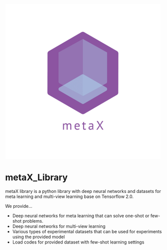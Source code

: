 
<img src="https://github.com/DGU-AI-LAB/metaX_dev/blob/master/logo_transparent.png" width="500">

# metaX_Library
metaX library is a python library with deep neural networks and datasets for meta learning and multi-view learning base on Tensorflow 2.0.

We provide...
- Deep neural networks for meta learning that can solve one-shot or few-shot problems.
- Deep neural networks for multi-view learning
- Various types of experimental datasets that can be used for experiments using the provided model 
- Load codes for provided dataset with few-shot learning settings

